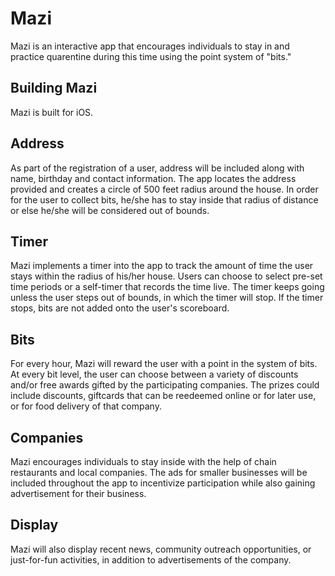 # Mazi

Mazi is an interactive app that encourages individuals to stay in and practice quarentine during this time using the point system of "bits."


## Building Mazi

Mazi is built for iOS. 

## Address 
As part of the registration of a user, address will be included along with name, birthday and contact information. The app locates the address provided and creates a circle of 500 feet radius around the house. In order for the user to collect bits, he/she has to stay inside that radius of distance or else he/she will be considered out of bounds.

## Timer 
Mazi implements a timer into the app to track the amount of time the user stays within the radius of his/her house. Users can choose to select pre-set time periods or a self-timer that records the time live. The timer keeps going unless the user steps out of bounds, in which the timer will stop. If the timer stops, bits are not added onto the user's scoreboard. 

## Bits 
For every hour, Mazi will reward the user with a point in the system of bits. At every bit level, the user can choose between a variety of discounts and/or free awards gifted by the participating companies. The prizes could include discounts, giftcards that can be reedeemed online or for later use, or for food delivery of that company. 

## Companies
Mazi encourages individuals to stay inside with the help of chain restaurants and local companies. The ads for smaller businesses will be included throughout the app to incentivize participation while also gaining advertisement for their business. 

## Display
Mazi will also display recent news, community outreach opportunities, or just-for-fun activities, in addition to advertisements of the company.

